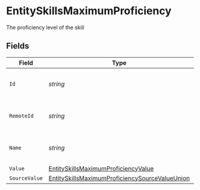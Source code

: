 # EntitySkillsMaximumProficiency

The proficiency level of the skill


## Fields

| Field                                                                                                                       | Type                                                                                                                        | Required                                                                                                                    | Description                                                                                                                 | Example                                                                                                                     |
| --------------------------------------------------------------------------------------------------------------------------- | --------------------------------------------------------------------------------------------------------------------------- | --------------------------------------------------------------------------------------------------------------------------- | --------------------------------------------------------------------------------------------------------------------------- | --------------------------------------------------------------------------------------------------------------------------- |
| `Id`                                                                                                                        | *string*                                                                                                                    | :heavy_minus_sign:                                                                                                          | Unique identifier                                                                                                           | 8187e5da-dc77-475e-9949-af0f1fa4e4e3                                                                                        |
| `RemoteId`                                                                                                                  | *string*                                                                                                                    | :heavy_minus_sign:                                                                                                          | Provider's unique identifier                                                                                                | 8187e5da-dc77-475e-9949-af0f1fa4e4e3                                                                                        |
| `Name`                                                                                                                      | *string*                                                                                                                    | :heavy_minus_sign:                                                                                                          | The name associated with this proficiency                                                                                   | Expert                                                                                                                      |
| `Value`                                                                                                                     | [EntitySkillsMaximumProficiencyValue](../../Models/Components/EntitySkillsMaximumProficiencyValue.md)                       | :heavy_minus_sign:                                                                                                          | N/A                                                                                                                         |                                                                                                                             |
| `SourceValue`                                                                                                               | [EntitySkillsMaximumProficiencySourceValueUnion](../../Models/Components/EntitySkillsMaximumProficiencySourceValueUnion.md) | :heavy_minus_sign:                                                                                                          | N/A                                                                                                                         |                                                                                                                             |